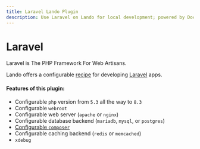 ```yaml
---
title: Laravel Lando Plugin
description: Use Laravel on Lando for local development; powered by Docker and Docker Compose, config php version, swap db or caching backends or web server, use composer. laravel CLI and artisan, xdebug and custom config files, oh and also import and export databases.
---
```


# Laravel

Laravel is The PHP Framework For Web Artisans.

Lando offers a configurable [recipe](https://docs.lando.dev/core/v3/recipes.html) for developing [Laravel](https://laravel.com) apps.

#### Features of this plugin:

* Configurable `php` version from `5.3` all the way to `8.3`
* Configurable `webroot`
* Configurable web server (`apache` or `nginx`)
* Configurable database backend (`mariadb`, `mysql`, or `postgres`)
* [Configurable `composer`](https://docs.lando.dev/plugins/php/config.html#installing-composer)
* Configurable caching backend (`redis` or `memcached`)
* `xdebug`
